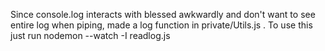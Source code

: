 Since console.log interacts with blessed awkwardly and don't want to see entire log when piping, made a log function in private/Utils.js . To use this just run nodemon --watch -I readlog.js

